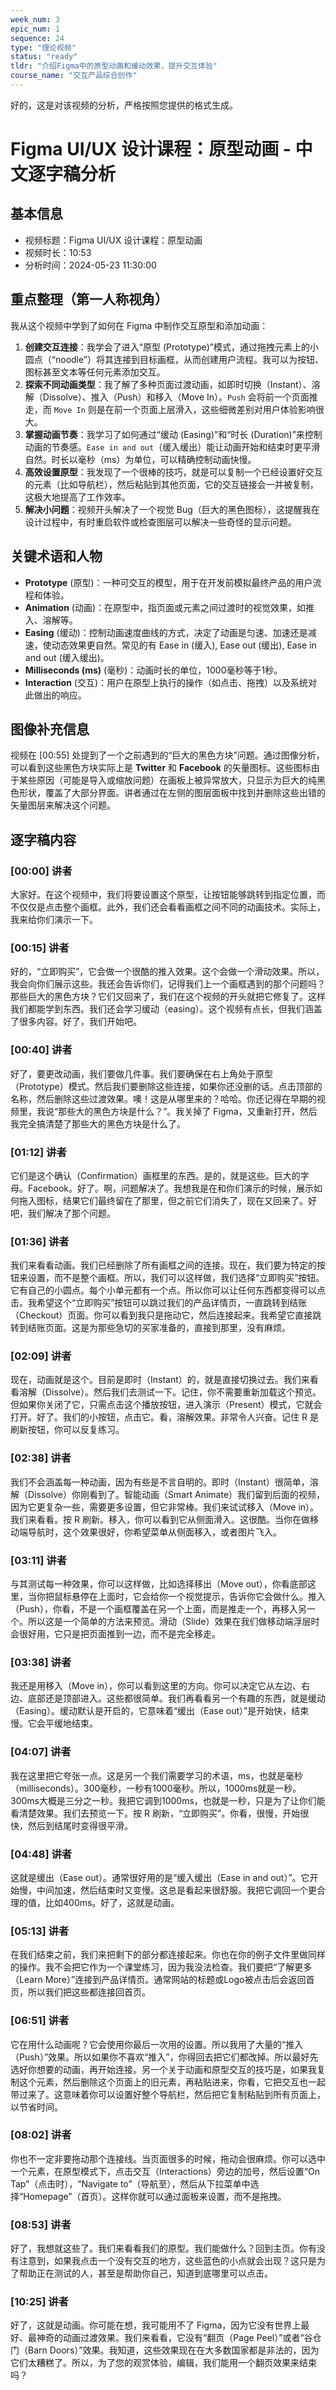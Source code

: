 ```yaml
---
week_num: 3
epic_num: 1
sequence: 24
type: "理论视频"
status: "ready"
tldr: "介绍Figma中的原型动画和缓动效果，提升交互体验"
course_name: "交互产品综合创作"
---
```


好的，这是对该视频的分析，严格按照您提供的格式生成。

# Figma UI/UX 设计课程：原型动画 - 中文逐字稿分析

## 基本信息
- 视频标题：Figma UI/UX 设计课程：原型动画
- 视频时长：10:53
- 分析时间：2024-05-23 11:30:00

## 重点整理（第一人称视角）
我从这个视频中学到了如何在 Figma 中制作交互原型和添加动画：

1.  **创建交互连接**：我学会了进入“原型 (Prototype)”模式，通过拖拽元素上的小圆点（“noodle”）将其连接到目标画框，从而创建用户流程。我可以为按钮、图标甚至文本等任何元素添加交互。
2.  **探索不同动画类型**：我了解了多种页面过渡动画，如即时切换（Instant）、溶解（Dissolve）、推入（Push）和移入（Move In）。`Push` 会将前一个页面推走，而 `Move In` 则是在前一个页面上层滑入，这些细微差别对用户体验影响很大。
3.  **掌握动画节奏**：我学习了如何通过“缓动 (Easing)”和“时长 (Duration)”来控制动画的节奏感。`Ease in and out`（缓入缓出）能让动画开始和结束时更平滑自然。时长以毫秒（ms）为单位，可以精确控制动画快慢。
4.  **高效设置原型**：我发现了一个很棒的技巧，就是可以复制一个已经设置好交互的元素（比如导航栏），然后粘贴到其他页面，它的交互链接会一并被复制，这极大地提高了工作效率。
5.  **解决小问题**：视频开头解决了一个视觉 Bug（巨大的黑色图标），这提醒我在设计过程中，有时重启软件或检查图层可以解决一些奇怪的显示问题。

## 关键术语和人物
- **Prototype** (原型)：一种可交互的模型，用于在开发前模拟最终产品的用户流程和体验。
- **Animation** (动画)：在原型中，指页面或元素之间过渡时的视觉效果，如推入、溶解等。
- **Easing** (缓动)：控制动画速度曲线的方式，决定了动画是匀速、加速还是减速，使动态效果更自然。常见的有 Ease in (缓入), Ease out (缓出), Ease in and out (缓入缓出)。
- **Milliseconds (ms)** (毫秒)：动画时长的单位，1000毫秒等于1秒。
- **Interaction** (交互)：用户在原型上执行的操作（如点击、拖拽）以及系统对此做出的响应。

## 图像补充信息
视频在 [00:55] 处提到了一个之前遇到的“巨大的黑色方块”问题。通过图像分析，可以看到这些黑色方块实际上是 **Twitter** 和 **Facebook** 的矢量图标。这些图标由于某些原因（可能是导入或缩放问题）在画板上被异常放大，只显示为巨大的纯黑色形状，覆盖了大部分界面。讲者通过在左侧的图层面板中找到并删除这些出错的矢量图层来解决这个问题。

## 逐字稿内容

### [00:00] 讲者
大家好。在这个视频中，我们将要设置这个原型，让按钮能够跳转到指定位置，而不仅仅是点击整个画框。此外，我们还会看看画框之间不同的动画技术。实际上，我来给你们演示一下。

### [00:15] 讲者
好的，“立即购买”，它会做一个很酷的推入效果。这个会做一个滑动效果。所以，我会向你们展示这些。我还会告诉你们，记得我们上一个画框遇到的那个问题吗？那些巨大的黑色方块？它们又回来了，我们在这个视频的开头就把它修复了。这样我们都能学到东西。我们还会学习缓动（easing）。这个视频有点长，但我们涵盖了很多内容。好了，我们开始吧。

### [00:40] 讲者
好了，要更改动画，我们要做几件事。我们要确保在右上角处于原型（Prototype）模式。然后我们要删除这些连接，如果你还没删的话。点击顶部的名称，然后删除这些过渡效果。噢！这是从哪里来的？哈哈。你还记得在早期的视频里，我说“那些大的黑色方块是什么？”。我关掉了 Figma，又重新打开，然后我完全搞清楚了那些大的黑色方块是什么了。

### [01:12] 讲者
它们是这个确认（Confirmation）画框里的东西。是的，就是这些。巨大的字母。Facebook。好了。啊，问题解决了。我想我是在和你们演示的时候，展示如何拖入图标，结果它们最终留在了那里，但之前它们消失了，现在又回来了。好吧，我们解决了那个问题。

### [01:36] 讲者
我们来看看动画。我们已经删除了所有画框之间的连接。现在，我们要为特定的按钮来设置，而不是整个画框。所以，我们可以这样做，我们选择“立即购买”按钮。它有自己的小圆点。每个小单元都有一个点。所以你可以让任何东西都变得可以点击。我希望这个“立即购买”按钮可以跳过我们的产品详情页，一直跳转到结账（Checkout）页面。你可以看到我只是拖动它，然后连接起来。我希望它直接跳转到结账页面。这是为那些急切的买家准备的，直接到那里，没有麻烦。

### [02:09] 讲者
现在，动画就是这个。目前是即时（Instant）的，就是直接切换过去。我们来看看溶解（Dissolve）。然后我们去测试一下。记住，你不需要重新加载这个预览。但如果你关闭了它，只需点击这个播放按钮，进入演示（Present）模式，它就会打开。好了。我们的小按钮，点击它。看，溶解效果。非常令人兴奋。记住 R 是刷新按钮，你可以反复练习。

### [02:38] 讲者
我们不会涵盖每一种动画，因为有些是不言自明的。即时（Instant）很简单，溶解（Dissolve）你刚看到了。智能动画（Smart Animate）我们留到后面的视频，因为它更复杂一些，需要更多设置，但它非常棒。我们来试试移入（Move in）。我们来看看。按 R 刷新。移入，你可以看到它从侧面滑入。这很酷。当你在做移动端导航时，这个效果很好，你希望菜单从侧面移入，或者图片飞入。

### [03:11] 讲者
与其测试每一种效果，你可以这样做，比如选择移出（Move out），你看底部这里，当你把鼠标悬停在上面时，它会给你一个视觉提示，告诉你它会做什么。推入（Push），你看，不是一个画框覆盖在另一个上面，而是推走一个，再移入另一个。所以这是一个简单的方法来预览。滑动（Slide）效果在我们做移动端浮层时会很好用，它只是把页面推到一边，而不是完全移走。

### [03:38] 讲者
我还是用移入（Move in），你可以看到这里的方向。你可以决定它从左边、右边、底部还是顶部进入。这些都很简单。我们再看看另一个有趣的东西，就是缓动（Easing）。缓动默认是开启的，它意味着“缓出（Ease out）”是开始快，结束慢。它会平缓地结束。

### [04:07] 讲者
我在这里把它夸张一点。这是另一个我们需要学习的术语，ms，也就是毫秒（milliseconds）。300毫秒，一秒有1000毫秒。所以，1000ms就是一秒。300ms大概是三分之一秒。我把它调到1000ms，也就是一秒，只是为了让你们能看清楚效果。我们去预览一下。按 R 刷新，“立即购买”。你看，很慢，开始很快，然后到结尾时变得很平滑。

### [04:48] 讲者
这就是缓出（Ease out）。通常很好用的是“缓入缓出（Ease in and out）”。它开始慢，中间加速，然后结束时又变慢。这总是看起来很舒服。我把它调回一个更合理的值，比如400ms。好了，这就是动画。

### [05:13] 讲者
在我们结束之前，我们来把剩下的部分都连接起来。你也在你的例子文件里做同样的操作。我不会把它作为一个课堂练习，因为我没法检查。我们要把“了解更多（Learn More）”连接到产品详情页。通常网站的标题或Logo被点击后会返回首页，所以我们把这些都连接回首页。

### [06:51] 讲者
它在用什么动画呢？它会使用你最后一次用的设置。所以我用了大量的“推入（Push）”效果。所以如果你不喜欢“推入”，你得回去把它们都改掉。所以最好先选好你想要的动画，再开始连接。另一个关于动画和原型交互的技巧是，如果我复制这个元素，然后删除这个页面上的旧元素，再粘贴进来，你看，它把交互也一起带过来了。这意味着你可以设置好整个导航栏，然后把它复制粘贴到所有页面上，以节省时间。

### [08:02] 讲者
你也不一定非要拖动那个连接线。当页面很多的时候，拖动会很麻烦。你可以选中一个元素，在原型模式下，点击交互（Interactions）旁边的加号，然后设置“On Tap”（点击时），“Navigate to”（导航至），然后从下拉菜单中选择“Homepage”（首页）。这样你就可以通过面板来设置，而不是拖拽。

### [08:53] 讲者
好了，我想就这些了。我们来看看我们的原型。我们能做什么？回到主页。你有没有注意到，如果我点击一个没有交互的地方，这些蓝色的小点就会出现？这只是为了帮助正在测试的人，甚至是帮助你自己，知道到底哪里可以点击。

### [10:25] 讲者
好了，这就是动画。你可能在想，我可能用不了 Figma，因为它没有世界上最好、最神奇的动画过渡效果。我们来看看，它没有“翻页（Page Peel）”或者“谷仓门（Barn Doors）”效果。我知道，这些效果现在在大多数国家都是非法的，因为它们太糟糕了。所以，为了您的观赏体验，编辑，我们能用一个翻页效果来结束吗？

